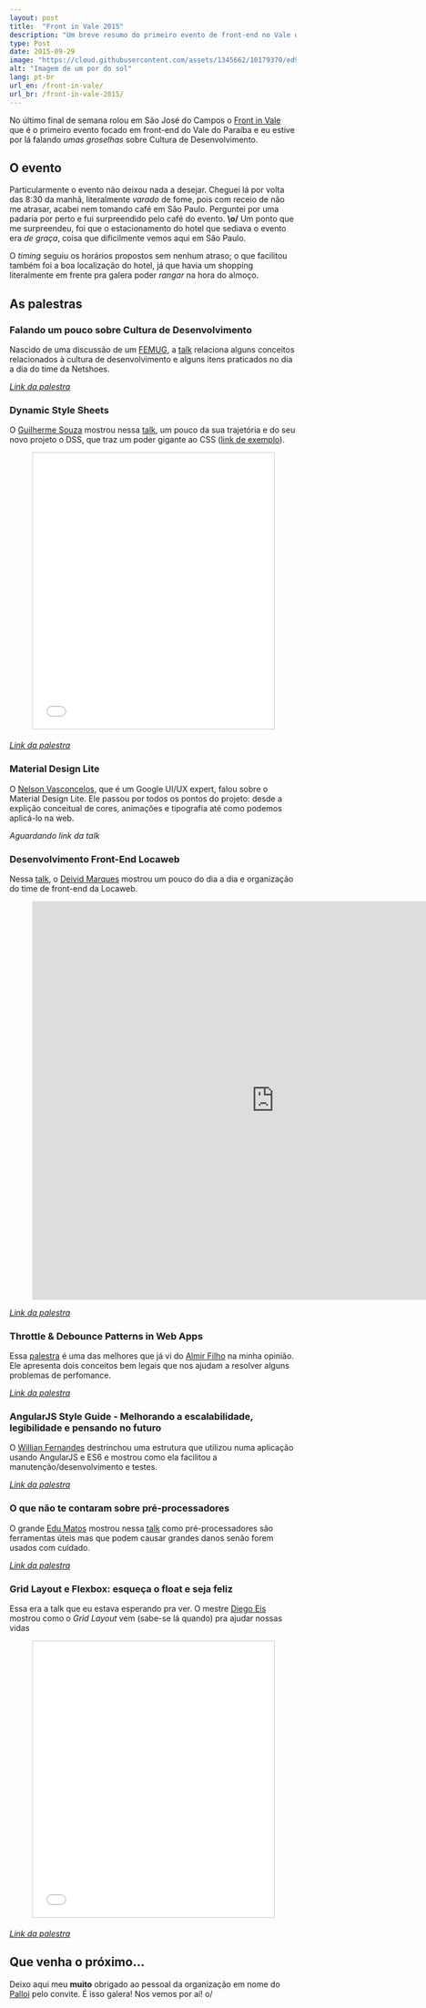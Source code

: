 ```yaml
---
layout: post
title:  "Front in Vale 2015"
description: "Um breve resumo do primeiro evento de front-end no Vale do Paraíba."
type: Post
date: 2015-09-29
image: "https://cloud.githubusercontent.com/assets/1345662/10179370/ed971582-66db-11e5-9c8f-31a009342cb1.jpg"
alt: "Imagem de um por do sol"
lang: pt-br
url_en: /front-in-vale/
url_br: /front-in-vale-2015/
---
```


No último final de semana rolou em São José do Campos o [Front in Vale](http://www.frontinvale.com.br) que é o primeiro evento focado em front-end do Vale do Paraíba e eu estive por lá falando *umas groselhas* sobre Cultura de Desenvolvimento.

## O evento

Particularmente o evento não deixou nada a desejar. Cheguei lá por volta das 8:30 da manhã, literalmente *varado* de fome, pois com receio de não me atrasar, acabei nem tomando café em São Paulo. Perguntei por uma padaria por perto e fui surpreendido pelo café do evento. **\o/** Um ponto que me surpreendeu, foi que o estacionamento do hotel que sediava o evento era *de graça*, coisa que dificilmente vemos aqui em São Paulo.

O *timing* seguiu os horários propostos sem nenhum atraso; o que facilitou também foi a boa localização do hotel, já que havia um shopping literalmente em frente pra galera poder *rangar* na hora do almoço.

## As palestras

### Falando um pouco sobre Cultura de Desenvolvimento

Nascido de uma discussão de um [FEMUG](https://sp.femug.com/), a [talk](https://speakerdeck.com/raphaelfabeni/falando-sobre-cultura-de-desenvolvimento) relaciona alguns conceitos relacionados à cultura de desenvolvimento e alguns itens praticados no dia a dia do time da Netshoes.

<figure class="text-center loading presentation">
    <script async class="speakerdeck-embed" data-id="33f8bb34be314560b2e24737e1b6e5d5" data-ratio="1.33333333333333" src="//speakerdeck.com/assets/embed.js"></script>
</figure>

*[Link da palestra](https://speakerdeck.com/raphaelfabeni/falando-sobre-cultura-de-desenvolvimento)*

### Dynamic Style Sheets

O [Guilherme Souza](https://twitter.com/_gui_souza) mostrou nessa [talk](http://pt.slideshare.net/Guilherme5ouza/frontinvale), um pouco da sua trajetória e do seu novo projeto o DSS, que traz um poder gigante ao CSS ([link de exemplo](http://t.co/x2vUZH8ZJL)).

<figure class="text-center loading presentation">
    <iframe src="//pt.slideshare.net/slideshow/embed_code/key/2uog4PvRvvA0Qd" width="595" height="485" frameborder="0" marginwidth="0" marginheight="0" scrolling="no" style="border:1px solid #CCC; border-width:1px; margin-bottom:5px; max-width: 100%;" allowfullscreen> </iframe>
</figure>

*[Link da palestra](http://pt.slideshare.net/Guilherme5ouza/frontinvale)* 

### Material Design Lite

O [Nelson Vasconcelos](https://twitter.com/nvasconcelos_), que é um Google UI/UX expert, falou sobre o Material Design Lite. Ele passou por todos os pontos do projeto: desde a explição conceitual de cores, animações e tipografia até como podemos aplicá-lo na web.

*Aguardando link da talk*

### Desenvolvimento Front-End Locaweb

Nessa [talk](http://deividmarques.github.io/palestra-frontinvale/#/), o [Deivid Marques](https://twitter.com/deividmarques) mostrou um pouco do dia a dia e organização do time de front-end da Locaweb.

<figure class="text-center loading">
    <iframe width="850" height="700" src="http://deividmarques.github.io/palestra-frontinvale/" frameborder="0" allowfullscreen></iframe>
</figure>

*[Link da palestra](http://deividmarques.github.io/palestra-frontinvale/)*

### Throttle & Debounce Patterns in Web Apps

Essa [palestra](https://speakerdeck.com/almirfilho/throttle-and-debounce-patterns-in-web-apps) é uma das melhores que já vi do [Almir Filho](https://twitter.com/almirfilho) na minha opinião. Ele apresenta dois conceitos bem legais que nos ajudam a resolver alguns problemas de perfomance.

<figure class="text-center loading presentation">
    <script async class="speakerdeck-embed" data-id="f3af8110f7580131223a568bbdf7fd4f" data-ratio="1.33333333333333" src="//speakerdeck.com/assets/embed.js"></script>
</figure>

*[Link da palestra](https://speakerdeck.com/almirfilho/throttle-and-debounce-patterns-in-web-apps)*

### AngularJS Style Guide - Melhorando a escalabilidade, legibilidade e pensando no futuro

O [Willian Fernandes](https://twitter.com/willian) destrinchou uma estrutura que utilizou numa aplicação usando AngularJS e ES6 e mostrou como ela facilitou a manutenção/desenvolvimento e testes.

<figure class="text-center loading presentation">
    <script async class="speakerdeck-embed" data-id="011909e4ffac469189676aab18f543bb" data-ratio="1.77777777777778" src="//speakerdeck.com/assets/embed.js"></script>
</figure>

*[Link da palestra](https://speakerdeck.com/willian/angularjs-style-guide)*

### O que não te contaram sobre pré-processadores

O grande [Edu Matos](https://twitter.com/eduardojmatos) mostrou nessa [talk](https://speakerdeck.com/eduardojmatos/o-que-nao-te-contaram-sobre-pre-processadores) como pré-processadores são ferramentas úteis mas que podem causar grandes danos senão forem usados com cuidado.

<figure class="text-center loading presentation">
    <script async class="speakerdeck-embed" data-id="3c323f15fc2a4f989b21cd36d6c09132" data-ratio="1.33333333333333" src="//speakerdeck.com/assets/embed.js"></script>
</figure>

*[Link da palestra](https://speakerdeck.com/eduardojmatos/o-que-nao-te-contaram-sobre-pre-processadores)*

### Grid Layout e Flexbox: esqueça o float e seja feliz

Essa era a talk que eu estava esperando pra ver. O mestre [Diego Eis](https://twitter.com/diegoeis) mostrou como o *Grid Layout* vem (sabe-se lá quando) pra ajudar nossas vidas

<figure class="text-center loading presentation">
    <iframe src="//pt.slideshare.net/slideshow/embed_code/key/usx7JlVmSOibdC" width="599" height="485" frameborder="0" marginwidth="0" marginheight="0" scrolling="no" style="border:1px solid #CCC; border-width:1px; margin-bottom:5px; max-width: 100%;" allowfullscreen> </iframe>
</figure>

*[Link da palestra](http://pt.slideshare.net/diegoeis/flexbox-to-the-people)*

## Que venha o próximo...

Deixo aqui meu **muito** obrigado ao pessoal da organização em nome do [Palloi](https://twitter.com/palloi) pelo convite. É isso galera! Nos vemos por aí! o/
